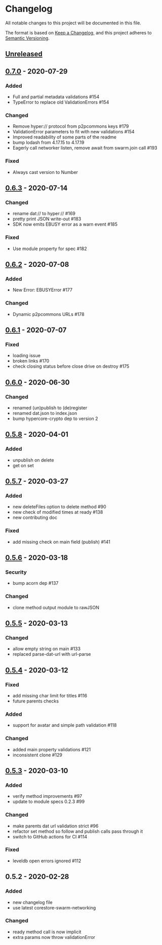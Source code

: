 # Changelog
All notable changes to this project will be documented in this file.

The format is based on [Keep a Changelog](https://keepachangelog.com/en/1.0.0/),
and this project adheres to [Semantic Versioning](https://semver.org/spec/v2.0.0.html).

## [Unreleased]

## [0.7.0] - 2020-07-29
### Added
- Full and partial metadata validations #154
- TypeError to replace old ValidationErrors #154

### Changed
- Remove hyper:// protocol from p2pcommons keys #179
- ValidationError parameters to fit with new validations #154
- Improved readability of some parts of the readme
- bump lodash from 4.17.15 to 4.17.19 
- Eagerly call networker listen, remove await from swarm.join call #193

### Fixed
- Always cast version to Number

## [0.6.3] - 2020-07-14
### Changed
- rename dat:// to hyper:// #169
- pretty print JSON write-out #183
- SDK now emits EBUSY error as a warn event #185

### Fixed
- Use module property for spec #182

## [0.6.2] - 2020-07-08
### Added
- New Error: EBUSYError #177

### Changed
- Dynamic p2pcommons URLs #178

## [0.6.1] - 2020-07-07
### Fixed
- loading issue
- broken links #170
- check closing status before close drive on destroy #175

## [0.6.0] - 2020-06-30
### Changed
- renamed (un)publish to (de)register
- renamed dat.json to index.json
- bump hypercore-crypto dep to version 2

## [0.5.8] - 2020-04-01
### Added
- unpublish on delete
- get on set

## [0.5.7] - 2020-03-27
### Added
- new deleteFiles option to delete method #90
- new check of modified times at ready #138
- new contributing doc

### Fixed
- add missing check on main field (publish) #141

## [0.5.6] - 2020-03-18
### Security
- bump acorn dep #137

### Changed
- clone method output module to rawJSON

## [0.5.5] - 2020-03-13
### Changed
- allow empty string on main #133
- replaced parse-dat-url with url-parse

## [0.5.4] - 2020-03-12
### Fixed
- add missing char limit for titles #116
- future parents checks

### Added
- support for avatar and simple path validation #118

### Changed
- added main property validations #121
- inconsistent clone #129

## [0.5.3] - 2020-03-10
### Added
- verify method improvements #97
- update to module specs 0.2.3 #99

### Changed
- make parents dat url validation strict #96
- refactor set method so follow and publish calls pass through it
- switch to GitHub actions for CI #114

### Fixed
- leveldb open errors ignored #112

## 0.5.2 - 2020-02-28
### Added
- new changelog file
- use latest corestore-swarm-networking

### Changed
- ready method call is now implicit
- extra params now throw validationError

[Unreleased]: https://github.com/p2pcommons/sdk-js/compare/v0.7.0...HEAD
[0.7.0]: https://github.com/p2pcommons/sdk-js/compare/v0.6.3...v0.7.0
[0.6.3]: https://github.com/p2pcommons/sdk-js/compare/v0.6.2...v0.6.3
[0.6.2]: https://github.com/p2pcommons/sdk-js/compare/v0.6.1...v0.6.2
[0.6.1]: https://github.com/p2pcommons/sdk-js/compare/v0.6.0...v0.6.1
[0.6.0]: https://github.com/p2pcommons/sdk-js/compare/v0.5.8...v0.6.0
[0.5.8]: https://github.com/p2pcommons/sdk-js/compare/v0.5.7...v0.5.8
[0.5.7]: https://github.com/p2pcommons/sdk-js/compare/v0.5.6...v0.5.7
[0.5.6]: https://github.com/p2pcommons/sdk-js/compare/v0.5.5...v0.5.6
[0.5.5]: https://github.com/p2pcommons/sdk-js/compare/v0.5.4...v0.5.5
[0.5.4]: https://github.com/p2pcommons/sdk-js/compare/v0.5.3...v0.5.4
[0.5.3]: https://github.com/p2pcommons/sdk-js/compare/v0.5.2...v0.5.3
